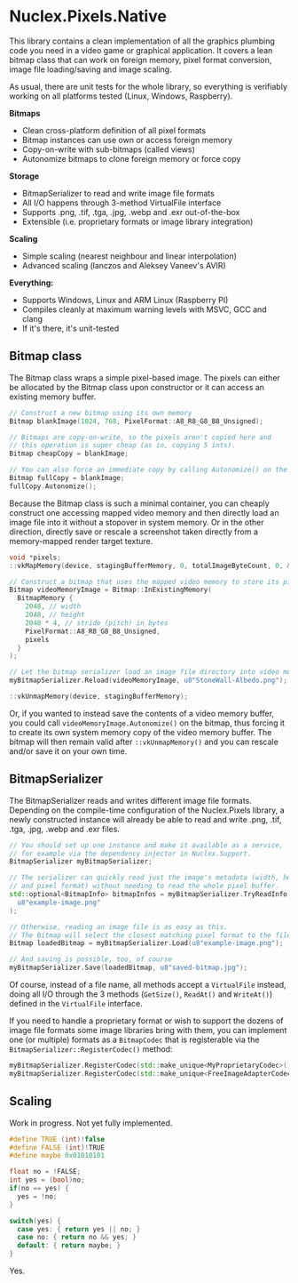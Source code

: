 Nuclex.Pixels.Native
====================

This library contains a clean implementation of all the graphics plumbing
code you need in a video game or graphical application. It covers a lean
bitmap class that can work on foreign memory, pixel format conversion,
image file loading/saving and image scaling.

As usual, there are unit tests for the whole library, so everything is
verifiably working on all platforms tested (Linux, Windows, Raspberry).

**Bitmaps**
* Clean cross-platform definition of all pixel formats
* Bitmap instances can use own or access foreign memory
* Copy-on-write with sub-bitmaps (called views)
* Autonomize bitmaps to clone foreign memory or force copy

**Storage**
* BitmapSerializer to read and write image file formats
* All I/O happens through 3-method VirtualFile interface
* Supports .png, .tif, .tga, .jpg, .webp and .exr out-of-the-box
* Extensible (i.e. proprietary formats or image library integration)

**Scaling**
* Simple scaling (nearest neighbour and linear interpolation)
* Advanced scaling (lanczos and Aleksey Vaneev's AVIR)

**Everything:**
* Supports Windows, Linux and ARM Linux (Raspberry PI)
* Compiles cleanly at maximum warning levels with MSVC, GCC and clang
* If it's there, it's unit-tested


Bitmap class
------------

The Bitmap class wraps a simple pixel-based image. The pixels can either be
allocated by the Bitmap class upon constructor or it can access an existing
memory buffer.

```cpp
// Construct a new bitmap using its own memory
Bitmap blankImage(1024, 768, PixelFormat::A8_R8_G8_B8_Unsigned);

// Bitmaps are copy-on-write, so the pixels aren't copied here and
// this operation is super cheap (as in, copying 5 ints).
Bitmap cheapCopy = blankImage;

// You can also force an immediate copy by calling Autonomize() on the Bitmap
Bitmap fullCopy = blankImage;
fullCopy.Autonomize();
```

Because the Bitmap class is such a minimal container, you can cheaply
construct one accessing mapped video memory and then directly load an image
file into it without a stopover in system memory. Or in the other direction,
directly save or rescale a screenshot taken directly from a memory-mapped
render target texture.

```cpp
void *pixels;
::vkMapMemory(device, stagingBufferMemory, 0, totalImageByteCount, 0, &pixels);

// Construct a bitmap that uses the mapped video memory to store its pixels
Bitmap videoMemoryImage = Bitmap::InExistingMemory(
  BitmapMemory {
    2048, // width
    2048, // height
    2048 * 4, // stride (pitch) in bytes
    PixelFormat::A8_R8_G8_B8_Unsigned,
    pixels
  }
);

// Let the bitmap serializer load an image file directory into video memory
myBitmapSerializer.Reload(videoMemoryImage, u8"StoneWall-Albedo.png");

::vkUnmapMemory(device, stagingBufferMemory);
```

Or, if you wanted to instead save the contents of a video memory buffer,
you could call `videoMemoryImage.Autonomize()` on the bitmap, thus forcing
it to create its own system memory copy of the video memory buffer.
The bitmap will then remain valid after `::vkUnmapMemory()` and you can
rescale and/or save it on your own time.


BitmapSerializer
----------------

The BitmapSerializer reads and writes different image file formats. Depending
on the compile-time configuration of the Nuclex.Pixels library, a newly
constructed instance will already be able to read and write .png, .tif, .tga,
.jpg, .webp and .exr files.

```cpp
// You should set up one instance and make it available as a service,
// for example via the dependency injector in Nuclex.Support.
BitmapSerializer myBitmapSerializer;

// The serializer can quickly read just the image's metadata (width, height
// and pixel format) without needing to read the whole pixel buffer.
std::optional<BitmapInfo> bitmapInfos = myBitmapSerializer.TryReadInfo(
  u8"example-image.png"
);

// Otherwise, reading an image file is as easy as this.
// The Bitmap will select the closest matching pixel format to the file.
Bitmap loadedBitmap = myBitmapSerializer.Load(u8"example-image.png");

// And saving is possible, too, of course
myBitmapSerializer.Save(loadedBitmap, u8"saved-bitmap.jpg");
```

Of course, instead of a file name, all methods accept a `VirtualFile`
instead, doing all I/O through the 3 methods (`GetSize()`, `ReadAt()` and
`WriteAt()`) defined in the `VirtualFile` interface.

If you need to handle a proprietary format or wish to support the dozens of
image file formats some image libraries bring with them, you can implement
one (or multiple) formats as a `BitmapCodec` that is registerable via
the `BitmapSerializer::RegisterCodec()` method:

```cpp
myBitmapSerializer.RegisterCodec(std::make_unique<MyProprietaryCodec>());
myBitmapSerializer.RegisterCodec(std::make_unique<FreeImageAdapterCodec>());
```


Scaling
-------

Work in progress. Not yet fully implemented.

```cpp
#define TRUE (int)!false
#define FALSE (int)!TRUE
#define maybe 0x01010101

float no = !FALSE;
int yes = (bool)no;
if(no == yes) {
  yes = !no;
}

switch(yes) {
  case yes: { return yes || no; }
  case no: { return no && yes; }
  default: { return maybe; }
}
```

Yes.
